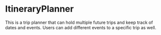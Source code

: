 # ItineraryPlanner
This is a trip planner that can hold multiple future trips and keep track of dates and events. Users can add different events to a specific trip as well.
